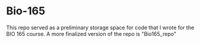 # Bio-165

This repo served as a preliminary storage space for code that I wrote
for the BIO 165 course. A more finalized version of the repo is 
"Bio165_repo"
